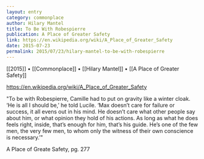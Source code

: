 ```yaml
---
layout: entry
category: commonplace
author: Hilary Mantel
title: To Be With Robespierre
publication: A Place of Greater Safety
link: https://en.wikipedia.org/wiki/A_Place_of_Greater_Safety
date: 2015-07-23
permalink: 2015/07/23/hilary-mantel-to-be-with-robespierre
---
```


[[2015]] • [[Commonplace]] • [[Hilary Mantel]] • [[A Place of Greater Safety]] 

https://en.wikipedia.org/wiki/A_Place_of_Greater_Safety

"To be with Robespierre, Camille had to put on gravity like a winter cloak. ‘He is all I should be,’ he told Lucile. ‘Max doesn’t care for failure or success, it all evens out in his mind. He doesn’t care what other people say about him, or what opinion they hold of his actions. As long as what he does feels right, inside, that’s enough for him, that’s his guide. He’s one of the few men, the very few men, to whom only the witness of their own conscience is necessary.’"

A Place of Greate Safety, pg. 277
